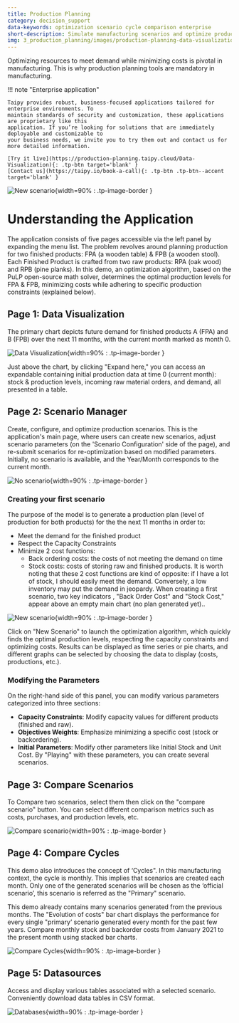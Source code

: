```yaml
---
title: Production Planning
category: decision_support
data-keywords: optimization scenario cycle comparison enterprise
short-description: Simulate manufacturing scenarios and optimize production quantities to reduce production costs.
img: 3_production_planning/images/production-planning-data-visualization.png
---
```

Optimizing resources to meet demand while minimizing costs is pivotal in manufacturing. This is why 
production planning tools are mandatory in manufacturing.

!!! note "Enterprise application"

    Taipy provides robust, business-focused applications tailored for enterprise environments. To 
    maintain standards of security and customization, these applications are proprietary like this 
    application. If you’re looking for solutions that are immediately deployable and customizable to 
    your business needs, we invite you to try them out and contact us for more detailed information.

    [Try it live](https://production-planning.taipy.cloud/Data-Visualization){: .tp-btn target='blank' }
    [Contact us](https://taipy.io/book-a-call){: .tp-btn .tp-btn--accent target='blank' }

![New scenario](images/production-planning-Scenario-Manager-new-scenario.png){width=90% : .tp-image-border }

# Understanding the Application

The application consists of five pages accessible via the left panel by expanding the menu list.
The problem revolves around planning production for two finished products:
FPA (a wooden table) & FPB (a wooden stool). Each Finished Product is crafted
from two raw products: RPA (oak wood) and RPB (pine planks).
In this demo, an optimization algorithm, based on the PuLP open-source math solver,
determines the optimal production levels for FPA & FPB, minimizing costs while
adhering to specific production constraints (explained below).

## Page 1: Data Visualization

The primary chart depicts future demand for finished products A (FPA)
and B (FPB) over the next 11 months, with the current month marked as month 0.

![Data Visualization](images/production-planning-data-visualization.png){width=90% : .tp-image-border }

Just above the chart, by clicking "Expand here," you can access an expandable containing initial 
production data at time 0 (current month): stock & production levels, incoming raw material orders, 
and demand, all presented in a table.

## Page 2: Scenario Manager

Create, configure, and optimize production scenarios.
This is the application's main page, where users can create new scenarios,
adjust scenario parameters (on the 'Scenario Configuration' side of the page),
and re-submit scenarios for re-optimization based on modified parameters.
Initially, no scenario is available, and the Year/Month corresponds to the current month.


![No scenario](images/production-planning-Scenario-Manager-no-scenario.png){width=90% : .tp-image-border }

### Creating your first scenario

The purpose of the model is to generate a production plan (level of production
for both products) for the the next 11 months in order to:
- Meet the demand for the finished product
- Respect the Capacity Constraints
- Minimize 2 cost functions:
    - Back ordering costs: the costs of not meeting the demand on time
    - Stock costs: costs of storing raw and finished products.
It is worth noting that these 2 cost functions are kind of opposite:
if I have a lot of stock, I should easily meet the demand. Conversely,
a low inventory may put the demand in jeopardy.
When creating a first scenario, two key indicators , "Back Order Cost"
and "Stock Cost," appear above an empty main chart (no plan generated yet)..


![New scenario](images/production-planning-Scenario-Manager-new-scenario.png){width=90% : .tp-image-border }

Click on "New Scenario" to launch the optimization algorithm, which
quickly finds the optimal production levels, respecting the capacity
constraints and optimizing costs.
Results can be displayed as time series or pie charts, and different
graphs can be selected by choosing the data to display (costs, productions, etc.).


### Modifying the Parameters

On the right-hand side of this panel, you can modify various parameters categorized into three sections:

- **Capacity Constraints**: Modify capacity values for different products (finished and raw).
- **Objectives Weights**: Emphasize minimizing a specific cost (stock or backordering).
- **Initial Parameters**: Modify other parameters like Initial Stock and Unit Cost.
By "Playing" with these parameters, you can create several scenarios.



## Page 3: Compare Scenarios

To Compare two scenarios, select them then click on the "compare scenario" button.
You can select different comparison metrics  such as costs, purchases, and production levels, etc.


![Compare scenario](images/production-planning-Compare-Scenario.png){width=90% : .tp-image-border }

## Page 4: Compare Cycles

This demo also introduces the concept of ‘Cycles".
In this manufacturing context, the cycle is monthly.
This implies that scenarios are created each month.
Only one of the generated scenarios will be chosen as the
‘official scenario’, this scenario is referred as the "Primary" scenario.

This demo already contains many scenarios generated from the
previous months. The "Evolution of costs" bar chart displays
the performance for every single "primary’ scenario generated
every month for the past few years. Compare monthly stock and
backorder costs from January 2021 to the present month using stacked bar charts.


![Compare Cycles](images/production-planning-Compare-Cycles.png){width=90% : .tp-image-border }

## Page 5: Datasources

Access and display various tables associated with
a selected scenario. Conveniently download data tables in CSV format.

![Databases](images/production-planning-databases.png){width=90% : .tp-image-border }

